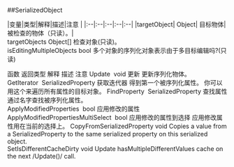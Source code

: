 ##SerializedObject

|变量|类型|解释|描述|注意|
|:--|:--|:--|:--|:--|
|targetObject| Object|	目标物体|	被检查的物体（只读）。|	targetObjects	Object[]	检查对象(只读)。		isEditingMultipleObjects	bool	多个对象的序列化对象表示由于多目标编辑吗?(只读)						函数	返回类型	解释	描述	注意Update 	void	更新	更新序列化物体。	GetIterator 	SerializedProperty	获取迭代器	得到第一个被序列化属性。	你可以用这个来遍历所有属性的目标对象。FindProperty 	SerializedProperty	查找属性	通过名字查找被序列化属性。	ApplyModifiedProperties 	bool	应用修改的属性		ApplyModifiedPropertiesMultiSelect 	bool	应用修改的属性到选择	应用修改属性用在当前的选择上。	CopyFromSerializedProperty	void	Copies a value from a SerializedProperty to the same serialized property on this serialized object.		SetIsDifferentCacheDirty	void	Update hasMultipleDifferentValues cache on the next /Update()/ call.		